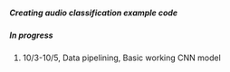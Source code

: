##### Creating audio classification example code
##### In progress 
1. 10/3-10/5, Data pipelining, Basic working CNN model
